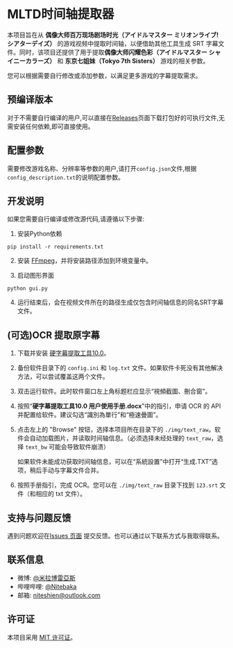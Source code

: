 # MLTD时间轴提取器
本项目旨在从 **偶像大师百万现场剧场时光（アイドルマスター ミリオンライブ! シアターデイズ）** 的游戏视频中提取时间轴，以便借助其他工具生成 SRT 字幕文件。同时，该项目还提供了用于提取**偶像大师闪耀色彩（アイドルマスター シャイニーカラーズ）** 和 **东京七姐妹（Tokyo 7th Sisters）** 游戏的相关参数。

您可以根据需要自行修改或添加参数，以满足更多游戏的字幕提取需求。

## 预编译版本

对于不需要自行编译的用户,可以直接在[Releases](https://github.com/niteshien/mltd-timestamp-extractor/releases)页面下载打包好的可执行文件,无需安装任何依赖,即可直接使用。

## 配置参数

需要修改游戏名称、分辨率等参数的用户,请打开`config.json`文件,根据`config_description.txt`的说明配置参数。

## 开发说明

如果您需要自行编译或修改源代码,请遵循以下步骤:

1. 安装Python依赖
```
pip install -r requirements.txt
```

2. 安装 [FFmpeg](https://www.ffmpeg.org/)，并将安装路径添加到环境变量中。

3. 启动图形界面
```
python gui.py
```

4. 运行结束后，会在视频文件所在的路径生成仅包含时间轴信息的同名SRT字幕文件。

## (可选)OCR 提取原字幕

1. 下载并安装 [硬字幕提取工具10.0](https://zhuanlan.zhihu.com/p/559874793)。

2. 备份软件目录下的 `config.ini` 和 `log.txt` 文件。如果软件卡死没有其他解决方法，可以尝试覆盖这两个文件。

3. 双击运行软件。此时软件窗口左上角标题栏应显示“視頻截圖、刪合窗”。

4. 按照“**硬字幕提取工具10.0 用户使用手册.docx**”中的指引，申请 OCR 的 API 并配置给软件。建议勾选“識別為單行”和“極速曡圖”。

5. 点击左上的 "Browse" 按钮，选择本项目所在目录下的 ``./img/text_raw``。软件会自动加载图片，并读取时间轴信息。（必须选择未经处理的 `text_raw`，选择 `text_bw` 可能会导致软件崩溃）

   如果软件未能成功获取时间轴信息，可以在“系統設置”中打开“生成.TXT”选项，稍后手动与字幕文件合并。

6. 按照手册指引，完成 OCR。您可以在 `./img/text_raw` 目录下找到 `123.srt` 文件（和相应的 txt 文件）。

## 支持与问题反馈

遇到问题欢迎在[Issues 页面](https://github.com/niteshien/mltd-timestamp-extractor/issues) 提交反馈。也可以通过以下联系方式与我取得联系。


## 联系信息

- 微博: [@米拉博雷亞斯](https://weibo.com/u/7733258030)
- 哔哩哔哩: [@Nitebaka](https://space.bilibili.com/5584028)
- 邮箱: niteshien@outlook.com

## 许可证

本项目采用 [MIT 许可证](LICENSE)。
